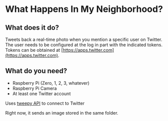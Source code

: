 # What Happens In My Neighborhood?

## What does it do?
Tweets back a real-time photo when you mention a specific user on Twitter.
The user needs to be configured at the log in part with the indicated tokens.
Tokens can be obtained at [https://apps.twitter.com](https://apps.twitter.com).

## What do you need?
 - Raspberry Pi (Zero, 1, 2, 3, whatever)
 - Raspberry Pi Camera
 - At least one Twitter account

 Uses [tweepy API](https://github.com/tweepy/tweepy) to connect to Twitter

 Right now, it sends an image stored in the same folder.  
